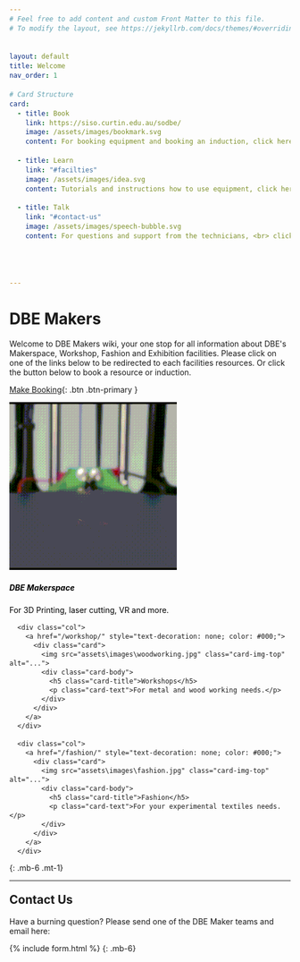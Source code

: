 ```yaml
---
# Feel free to add content and custom Front Matter to this file.
# To modify the layout, see https://jekyllrb.com/docs/themes/#overriding-theme-defaults


layout: default
title: Welcome
nav_order: 1
 
# Card Structure
card:
  - title: Book
    link: https://siso.curtin.edu.au/sodbe/
    image: /assets/images/bookmark.svg
    content: For booking equipment and booking an induction, click here.

  - title: Learn
    link: "#facilties"
    image: /assets/images/idea.svg
    content: Tutorials and instructions how to use equipment, click here

  - title: Talk
    link: "#contact-us"
    image: /assets/images/speech-bubble.svg
    content: For questions and support from the technicians, <br> click here




--- 
```


# DBE Makers

Welcome to DBE Makers wiki, your one stop for all information about DBE's Makerspace, Workshop, Fashion and Exhibition facilities. Please click on one of the links below to be redirected to each facilities resources. Or click the button below to book a resource or induction.

[Make Booking](https://siso.curtin.edu.au/sodbe//){: .btn .btn-primary }



<div class="row row-cols-1 row-cols-md-3 g-4">
      <div class="col">
        <a href="/makerspace/" style="text-decoration: none; color: #000;">
          <div class="card">
            <img src="assets\images\3D Printing.gif" class="card-img-top" alt="...">
            <div class="card-body">
              <h5 class="card-title">DBE Makerspace</h5>
              <p class="card-text">For 3D Printing, laser cutting, VR and more.</p>
            </div>
          </div>
        </a>
      </div>

      <div class="col">
        <a href="/workshop/" style="text-decoration: none; color: #000;">
          <div class="card">
            <img src="assets\images\woodworking.jpg" class="card-img-top" alt="...">
            <div class="card-body">
              <h5 class="card-title">Workshops</h5>
              <p class="card-text">For metal and wood working needs.</p>
            </div>
          </div>
        </a>
      </div>

      <div class="col">
        <a href="/fashion/" style="text-decoration: none; color: #000;">
          <div class="card">
            <img src="assets\images\fashion.jpg" class="card-img-top" alt="...">
            <div class="card-body">
              <h5 class="card-title">Fashion</h5>
              <p class="card-text">For your experimental textiles needs.</p>
            </div>
          </div>
        </a>
      </div>

  </div>
{: .mb-6 .mt-1}

---

<h2 style="margin-top: 1em;"> Contact Us </h2>


Have a burning question? Please send one of the DBE Maker teams and email here: 


{% include form.html %}
{: .mb-6}


